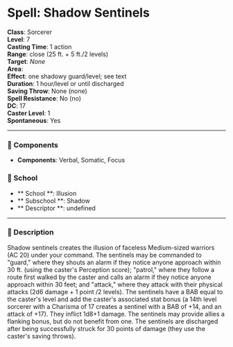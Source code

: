 
# Spell: Shadow Sentinels
**Class**: Sorcerer  
**Level**: 7  
**Casting Time**: 1 action  
**Range**: close (25 ft. + 5 ft./2 levels)  
**Target**: _None_  
**Area**:   
**Effect**: one shadowy guard/level; see text  
**Duration**: 1 hour/level or until discharged  
**Saving Throw**: None (none)  
**Spell Resistance**: No (no)  
**DC**: 17  
**Caster Level**: 1  
**Spontaneous**: Yes

---

### 🔮 Components
- **Components**: Verbal, Somatic, Focus

### 🏫 School
- ** School **: Illusion
- ** Subschool **: Shadow
- ** Descriptor **: undefined
---

### 📜 Description
Shadow sentinels creates the illusion of faceless Medium-sized warriors (AC 20) under your command. The sentinels may be commanded to "guard," where they shouts an alarm if they notice anyone approach within 30 ft. (using the caster's Perception score); "patrol," where they follow a route first walked by the caster and calls an alarm if they notice anyone approach within 30 feet; and "attack," where they attack with their physical attacks (2d6 damage + 1 point /2 levels). The sentinels have a BAB equal to the caster's level and add the caster's associated stat bonus (a 14th level sorcerer with a Charisma of 17 creates a sentinel with a BAB of +14, and an attack of +17). They inflict 1d8+1 damage. The sentinels may provide allies a flanking bonus, but do not benefit from one. The sentinels are discharged after being successfully struck for 30 points of damage (they use the caster's saving throws).
